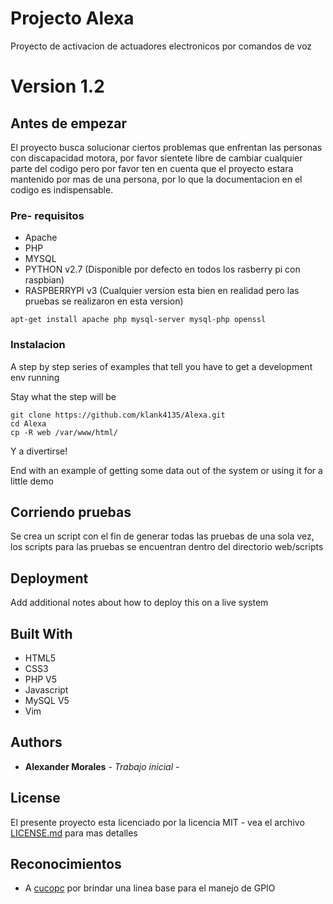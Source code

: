# Projecto Alexa
Proyecto de activacion de actuadores electronicos por comandos de voz

# Version 1.2

## Antes de empezar
El proyecto busca solucionar ciertos problemas que enfrentan las personas con
discapacidad motora, por favor sientete libre de cambiar cualquier parte del codigo
pero por favor ten en cuenta que el proyecto estara mantenido por mas de una persona,
por lo que la documentacion en el codigo es indispensable.

### Pre- requisitos
* Apache
* PHP
* MYSQL
* PYTHON v2.7 (Disponible por defecto en todos los rasberry pi con raspbian)
* RASPBERRYPI v3 (Cualquier version esta bien en realidad pero las pruebas se realizaron en esta version)


```
apt-get install apache php mysql-server mysql-php openssl
```

### Instalacion

A step by step series of examples that tell you have to get a development env running

Stay what the step will be

```
git clone https://github.com/klank4135/Alexa.git
cd Alexa
cp -R web /var/www/html/
```
Y a divertirse!


End with an example of getting some data out of the system or using it for a little demo

## Corriendo pruebas
Se crea un script con el fin de generar todas las pruebas de una sola vez, los scripts para las pruebas se encuentran dentro del directorio web/scripts


## Deployment

Add additional notes about how to deploy this on a live system

## Built With
* HTML5
* CSS3
* PHP V5
* Javascript
* MySQL V5
* Vim

## Authors

* **Alexander Morales** - *Trabajo inicial* -

## License

El presente proyecto esta licenciado por la licencia MIT - vea el archivo [LICENSE.md](LICENSE.md) para mas detalles

## Reconocimientos

* A [cucopc](https://cucopc.es/) por brindar una linea base para el manejo de GPIO
